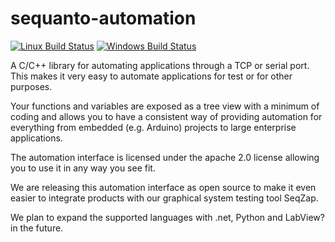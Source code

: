 # sequanto-automation

[![Linux Build Status](https://github.com/rasmus-toftdahl-olesen/sequanto-automation/workflows/Linux/badge.svg)](https://github.com/rasmus-toftdahl-olesen/sequanto-automation/actions?query=workflow%3ALinux)
[![Windows Build Status](https://github.com/rasmus-toftdahl-olesen/sequanto-automation/workflows/Windows/badge.svg)](https://github.com/rasmus-toftdahl-olesen/sequanto-automation/actions?query=workflow%3AWindows)

A C/C++ library for automating applications through a TCP or serial port. This makes it very easy to automate applications for test or for other purposes.

Your functions and variables are exposed as a tree view with a minimum of coding and allows you to have a consistent way of providing automation for everything from embedded (e.g. Arduino) projects to large enterprise applications.

The automation interface is licensed under the apache 2.0 license allowing you to use it in any way you see fit.

We are releasing this automation interface as open source to make it even easier to integrate products with our graphical system testing tool SeqZap.

We plan to expand the supported languages with .net, Python and LabView? in the future. 
